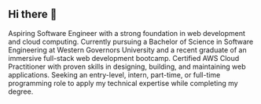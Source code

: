## Hi there 👋

<!--
**tadeledawit1983/tadeledawit1983** is a ✨ _special_ ✨ repository because its `README.md` (this file) appears on your GitHub profile.

Here are some ideas to get you started:

- 🔭 I’m currently working on ...
- 🌱 I’m currently learning ...
- 👯 I’m looking to collaborate on ...
- 🤔 I’m looking for help with ...
- 💬 Ask me about ...
- 📫 How to reach me: ...
- 😄 Pronouns: ...
- ⚡ Fun fact: ...
-->

Aspiring Software Engineer with a strong foundation in web development and cloud computing. Currently pursuing a Bachelor of Science in Software Engineering at Western Governors University and a recent graduate of an immersive full-stack web development bootcamp. Certified AWS Cloud Practitioner with proven skills in designing, building, and maintaining web applications. Seeking an entry-level, intern, part-time, or full-time programming role to apply my technical expertise while completing my degree.
